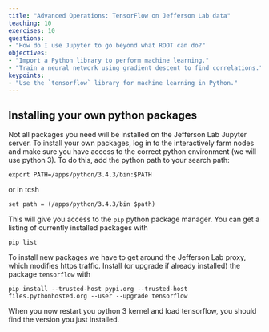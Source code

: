 ```yaml
---
title: "Advanced Operations: TensorFlow on Jefferson Lab data"
teaching: 10
exercises: 10
questions:
- "How do I use Jupyter to go beyond what ROOT can do?"
objectives:
- "Import a Python library to perform machine learning."
- "Train a neural network using gradient descent to find correlations."
keypoints:
- "Use the `tensorflow` library for machine learning in Python."
---
```


## Installing your own python packages

Not all packages you need will be installed on the Jefferson Lab
Jupyter server. To install your own packages, log in to the
interactively farm nodes and make sure you have access to the correct
python environment (we will use python 3). To do this, add the python
path to your search path:
~~~
export PATH=/apps/python/3.4.3/bin:$PATH
~~~
or in tcsh
~~~
set path = (/apps/python/3.4.3/bin $path)
~~~
This will give you access to the `pip` python package manager. You can
get a listing of currently installed packages with
~~~
pip list
~~~

To install new packages we have to get around the Jefferson Lab proxy,
which modifies https traffic. Install (or upgrade if already installed)
the package `tensorflow` with
~~~
pip install --trusted-host pypi.org --trusted-host files.pythonhosted.org --user --upgrade tensorflow
~~~

When you now restart you python 3 kernel and load tensorflow, you
should find the version you just installed.
